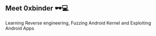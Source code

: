 ## Meet 0xbinder 🕶️💻
Learning Reverse engineering, Fuzzing Android Kernel and Exploiting Android Apps
